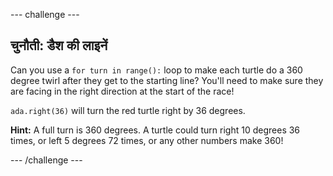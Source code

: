 \--- challenge \---

## चुनौती: डैश की लाइनें

Can you use a `for turn in range():` loop to make each turtle do a 360 degree twirl after they get to the starting line? You'll need to make sure they are facing in the right direction at the start of the race!

`ada.right(36)` will turn the red turtle right by 36 degrees.

**Hint:** A full turn is 360 degrees. A turtle could turn right 10 degrees 36 times, or left 5 degrees 72 times, or any other numbers make 360!

\--- /challenge \---